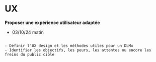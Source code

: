 # UX

**Proposer une expérience utilisateur adaptée**

- 03/10/24 matin

```{admonition} Objectif(s) pédagogique(s)

- Définir l'UX design et les méthodes utiles pour un DLMx
- Identifier les objectifs, les peurs, les attentes ou encore les freins du public cible


```


